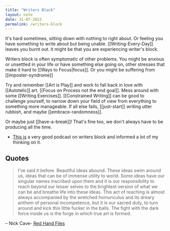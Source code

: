 ```yaml
---
title: "Writers Block"
layout: note
date: 31-07-2022
permalink: /writers-block
---
```


It's hard sometimes, sitting down with nothing to right about. Or feeling you have something to write about but being unable. [[Writing-Every-Day]] leaves you burnt out. it might be that you are experiencing writer's block.

Writers block is often symptomatic of other problems. You might be anxious or unsettled in your life or have something else going on, other stresses that make it hard to [[Ways to Focus|focus]]. Or you might be suffering from [[imposter-syndrome]]

Try and remember [[Art is Play]] and work to fall back in love with [[Autotelic]] art. [[Focus on Process not the end goal]]. Mess around with some [[Writing Exercises]]. [[Constrained Writing]] can be good to challenge yourself, to narrow down your field of view from everything to something more manageable. If all else fails, [[just-start]] writing utter rubbish, and maybe [[embrace-randomness]].

Or maybe just [[have-a-break]]! That's fine too, we don't always have to be producing all the time.

-   <a href="https://beta.prx.org/stories/290176" >This is</a> a very good podcast on writers block and informed a lot of my thinking on it.

## Quotes

> I’ve said it before. Beautiful ideas abound. These ideas swim around us, ideas that can be of immense utility to world. Some ideas have our singular names inscribed upon them and it is our responsibility to reach beyond our lesser selves to the brightest version of what we can be and breathe life into these ideas. This act of reaching is almost always accompanied by the wretched homunculus and its dreary anthem of personal incompetence, but it is our sacred duty, to turn around and kick this little fucker in the balls. The fight with the dark force inside us is the forge in which true art is formed.

– Nick Cave- <a href="https://www.theredhandfiles.com/did-you-ever-want-to-give-up/" >Red Hand Files</a>
